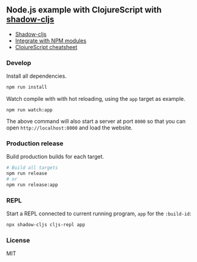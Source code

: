 Node.js example with ClojureScript with [shadow-cljs](https://github.com/thheller/shadow-cljs)
----

- [Shadow-cljs](http://shadow-cljs.org/)
- [Integrate with NPM modules](https://shadow-cljs.github.io/docs/UsersGuide.html#npm)
- [ClojureScript cheatsheet](https://cljs.info/cheatsheet/)

### Develop

Install all dependencies.

```bash
npm run install
```

Watch compile with with hot reloading, using the `app` target as example.

```
npm run watch:app
```

The above command will also start a server at port `8000` so that you can open `http://localhost:8000` and load the website.

### Production release

Build production builds for each target.

```bash
# Build all targets
npm run release
# or
npm run release:app
```

### REPL

Start a REPL connected to current running program, `app` for the `:build-id`:

```bash
npx shadow-cljs cljs-repl app
```

### License

MIT
